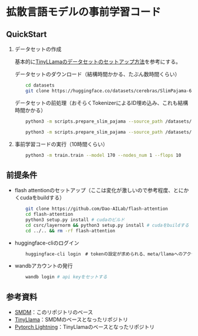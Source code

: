 # 拡散言語モデルの事前学習コード

## QuickStart

1. データセットの作成

    基本的に[TinyLLamaのデータセットのセットアップ方法](https://github.com/jzhang38/TinyLlama/blob/main/PRETRAIN.md)を参考にする。

    データセットのダウンロード（結構時間かかる、たぶん数時間くらい）
    ```bash
        cd datasets
        git clone https://huggingface.co/datasets/cerebras/SlimPajama-627B
    ```

    データセットの前処理（おそらくTokenizerによるID埋め込み、これも結構時間かかる）
    ```bash
        python3 -m scripts.prepare_slim_pajama --source_path /datasets/SlimPajama-627B --tokenizer_path meta-llama/Llama-2-7b-hf  --destination_path /datasets/slim_star_combined --split validation --percentage 1.0
    ```
    ```bash
        python3 -m scripts.prepare_slim_pajama --source_path /datasets/SlimPajama-627B --tokenizer_path meta-llama/Llama-2-7b-hf  --destination_path /datasets/slim_star_combined --split train --percentage 1.0
    ```

2. 事前学習コードの実行（10時間くらい）

    ```bash
        python3 -m train.train --model 170 --nodes_num 1 --flops 10
    ```

## 前提条件

- flash attentionのセットアップ（ここは変化が激しいので参考程度、とにかくcudaをbuildする）
    ```bash
        git clone https://github.com/Dao-AILab/flash-attention
        cd flash-attention
        python3 setup.py install # cudaのビルド
        cd csrc/layernorm && python3 setup.py install # cudaをbuildする
        cd ../.. && rm -rf flash-attention
    ```
- huggingface-cliのログイン
    ```bash
        huggingface-cli login　# tokenの設定が求められる、meta/llamaへのアクセスをトークンに対して付与しておく
    ```
- wandbアカウントの発行
    ```bash
        wandb login # api keyをセットする
    ```

## 参考資料
- [SMDM](https://github.com/ML-GSAI/SMDM)：このリポジトリのベース
- [TinyLlama](https://github.com/jzhang38/TinyLlama)：SMDMのベースとなったリポジトリ
- [Pytorch Lightning](https://github.com/Lightning-AI/litgpt/tree/main/litgpt)：TinyLlamaのベースとなったリポジトリ
